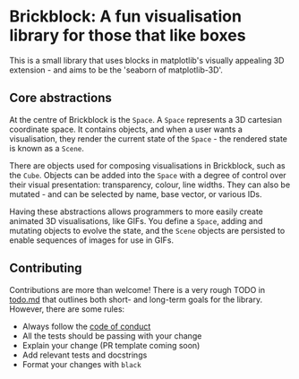 # Brickblock: A fun visualisation library for those that like boxes

This is a small library that uses blocks in matplotlib's visually appealing 3D extension - and aims to be the 'seaborn of matplotlib-3D'.

## Core abstractions

At the centre of Brickblock is the `Space`. A `Space` represents a 3D cartesian coordinate space. It contains objects, and when a user wants a visualisation, they render the current state of the `Space` - the rendered state is known as a `Scene`.

There are objects used for composing visualisations in Brickblock, such as the `Cube`. Objects can be added into the `Space` with a degree of control over their visual presentation: transparency, colour, line widths. They can also be mutated - and can be selected by name, base vector, or various IDs.

Having these abstractions allows programmers to more easily create animated 3D visualisations, like GIFs. You define a `Space`, adding and mutating objects to evolve the state, and the `Scene` objects are persisted to enable sequences of images for use in GIFs.

## Contributing

Contributions are more than welcome! There is a very rough TODO in [todo.md](todo.md) that outlines both short- and long-term goals for the library. However, there are some rules:

* Always follow the [code of conduct](CODE_OF_CONDUCT.md)
* All the tests should be passing with your change
* Explain your change (PR template coming soon)
* Add relevant tests and docstrings
* Format your changes with `black`

